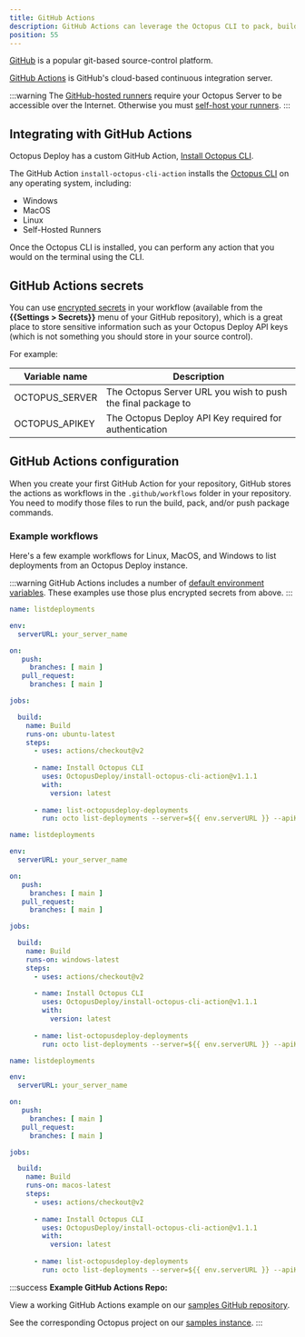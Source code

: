 ```yaml
---
title: GitHub Actions
description: GitHub Actions can leverage the Octopus CLI to pack, build, push, and create releases for Octopus Deploy.
position: 55
---
```


[GitHub](https://github.com/) is a popular git-based source-control platform.

[GitHub Actions](https://github.com/features/actions) is GitHub's cloud-based continuous integration server.

:::warning
The [GitHub-hosted runners](https://help.github.com/en/actions/getting-started-with-github-actions/core-concepts-for-github-actions#runner) require your Octopus Server to be accessible over the Internet.  Otherwise you must [self-host your runners](https://help.github.com/en/actions/hosting-your-own-runners).
:::

## Integrating with GitHub Actions

Octopus Deploy has a custom GitHub Action, [Install Octopus CLI](https://github.com/marketplace/actions/install-octopus-cli).

The GitHub Action `install-octopus-cli-action` installs the [Octopus CLI](/docs/octopus-rest-api/octopus-cli/index.md) on any operating system, including:
- Windows
- MacOS
- Linux
- Self-Hosted Runners

Once the Octopus CLI is installed, you can perform any action that you would on the terminal using the CLI.

## GitHub Actions secrets

You can use [encrypted secrets](https://help.github.com/en/actions/configuring-and-managing-workflows/creating-and-storing-encrypted-secrets) in your workflow (available from the **{{Settings > Secrets}}** menu of your GitHub repository), which is a great place to store sensitive information such as your Octopus Deploy API keys (which is not something you should store in your source control).

For example:

| Variable name       | Description|
| ------------- | ------- |
| OCTOPUS_SERVER | The Octopus Server URL you wish to push the final package to |
| OCTOPUS_APIKEY | The Octopus Deploy API Key required for authentication |

## GitHub Actions configuration

When you create your first GitHub Action for your repository, GitHub stores the actions as workflows in the `.github/workflows` folder in your repository. You need to modify those files to run the build, pack, and/or push package commands.

### Example workflows

Here's a few example workflows for Linux, MacOS, and Windows to list deployments from an Octopus Deploy instance.

:::warning
GitHub Actions includes a number of [default environment variables](https://help.github.com/en/actions/configuring-and-managing-workflows/using-environment-variables#default-environment-variables).  These examples use those plus encrypted secrets from above.
:::

```yml Ubuntu Runner
name: listdeployments

env:
  serverURL: your_server_name

on:
   push:
     branches: [ main ]
   pull_request:
     branches: [ main ]

jobs:

  build:
    name: Build
    runs-on: ubuntu-latest
    steps:
      - uses: actions/checkout@v2
      
      - name: Install Octopus CLI
        uses: OctopusDeploy/install-octopus-cli-action@v1.1.1
        with:
          version: latest
          
      - name: list-octopusdeploy-deployments
        run: octo list-deployments --server=${{ env.serverURL }} --apiKey=${{ secrets.apiKey }}
```

```yml Windows Runner
name: listdeployments

env:
  serverURL: your_server_name

on:
   push:
     branches: [ main ]
   pull_request:
     branches: [ main ]

jobs:

  build:
    name: Build
    runs-on: windows-latest
    steps:
      - uses: actions/checkout@v2
      
      - name: Install Octopus CLI
        uses: OctopusDeploy/install-octopus-cli-action@v1.1.1
        with:
          version: latest
          
      - name: list-octopusdeploy-deployments
        run: octo list-deployments --server=${{ env.serverURL }} --apiKey=${{ secrets.apiKey }}
```

```yml MacOS Runner
name: listdeployments

env:
  serverURL: your_server_name

on:
   push:
     branches: [ main ]
   pull_request:
     branches: [ main ]

jobs:

  build:
    name: Build
    runs-on: macos-latest
    steps:
      - uses: actions/checkout@v2
      
      - name: Install Octopus CLI
        uses: OctopusDeploy/install-octopus-cli-action@v1.1.1
        with:
          version: latest
          
      - name: list-octopusdeploy-deployments
        run: octo list-deployments --server=${{ env.serverURL }} --apiKey=${{ secrets.apiKey }}
```

:::success
**Example GitHub Actions Repo:**

View a working GitHub Actions example on our [samples GitHub repository](https://github.com/OctopusSamples/OctopusTrident/blob/master/.github/workflows/packageredgate.yml).

See the corresponding Octopus project on our [samples instance](https://samples.octopus.app/app#/Spaces-106/projects/redgate-feature-branch-example/deployments).
:::
